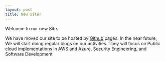 ```yaml
---
layout: post
title: New Site!
---
```


Welcome to our new Site. 

We have moved our site to be hosted by [Github](https://www.github.com) pages. 
In the near future, We will start doing regular blogs on our activities. They will focus on Public cloud implementations in AWS and Azure, Security Engineering, and Software Development